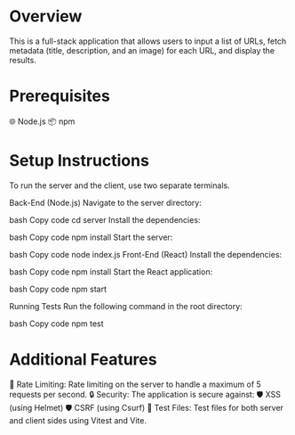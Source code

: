 # Overview
This is a full-stack application that allows users to input a list of URLs, fetch metadata (title, description, and an image) for each URL, and display the results.

# Prerequisites
🌐 Node.js
📦 npm

# Setup Instructions
To run the server and the client, use two separate terminals.

Back-End (Node.js)
Navigate to the server directory:

bash
Copy code
cd server
Install the dependencies:

bash
Copy code
npm install
Start the server:

bash
Copy code
node index.js
Front-End (React)
Install the dependencies:

bash
Copy code
npm install
Start the React application:

bash
Copy code
npm start

Running Tests
Run the following command in the root directory:

bash
Copy code
npm test

# Additional Features
🚦 Rate Limiting: Rate limiting on the server to handle a maximum of 5 requests per second.
🔒 Security: The application is secure against:
🛡️ XSS (using Helmet)
🛡️ CSRF (using Csurf)
🧪 Test Files: Test files for both server and client sides using Vitest and Vite.
